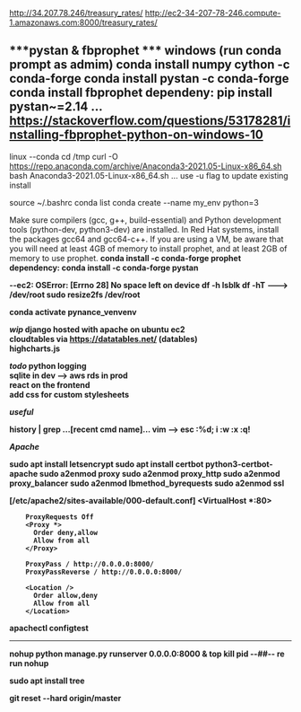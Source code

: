 http://34.207.78.246/treasury_rates/
http://ec2-34-207-78-246.compute-1.amazonaws.com:8000/treasury_rates/

***pystan & fbprophet ***
windows (run conda prompt as admim)
conda install numpy cython -c conda-forge
conda install pystan -c conda-forge
conda install fbprophet
dependeny: pip install pystan~=2.14
...
https://stackoverflow.com/questions/53178281/installing-fbprophet-python-on-windows-10
--
linux
--conda
cd /tmp
curl -O https://repo.anaconda.com/archive/Anaconda3-2021.05-Linux-x86_64.sh
bash Anaconda3-2021.05-Linux-x86_64.sh
... use -u flag to update existing install

source ~/.bashrc
conda list
conda create --name my_env python=3

Make sure compilers (gcc, g++, build-essential) and Python development tools (python-dev, python3-dev) are installed. In Red Hat systems, install the packages gcc64 and gcc64-c++. If you are using a VM, be aware that you will need at least 4GB of memory to install prophet, and at least 2GB of memory to use prophet.
<b>conda install -c conda-forge prophet<b>
dependency: conda install -c conda-forge pystan

--ec2: OSError: [Errno 28] No space left on device
df -h
lsblk
df -hT   ---> /dev/root
sudo resize2fs /dev/root
<Reboot ec2 instance after adding storage to volume>

conda activate pynance_venvenv



***wip***
django hosted with apache on ubuntu ec2<br>
cloudtables via https://datatables.net/ (datables)<br>
highcharts.js<br>

***todo***
python logging<br>
sqlite in dev --> aws rds in prod<br>
react on the frontend<br>
add css for custom stylesheets

***useful***

history | grep ...[recent cmd name]...
vim --> esc :%d; i :w  :x  :q!


***Apache***

sudo apt install letsencrypt
sudo apt install certbot python3-certbot-apache
sudo a2enmod proxy
sudo a2enmod proxy_http
sudo a2enmod proxy_balancer
sudo a2enmod lbmethod_byrequests 
sudo a2enmod ssl

[/etc/apache2/sites-available/000-default.conf]
<VirtualHost *:80>
        <!-- ServerName example.com
        ServerAlias www.example.com
        ServerAdmin webmaster@example.com
        ErrorLog ${APACHE_LOG_DIR}/error.log
        CustomLog ${APACHE_LOG_DIR}/access.log combined -->

        ProxyRequests Off
        <Proxy *>
          Order deny,allow
          Allow from all
        </Proxy>
        
        ProxyPass / http://0.0.0.0:8000/
        ProxyPassReverse / http://0.0.0.0:8000/

        <Location />
          Order allow,deny
          Allow from all
        </Location>

</VirtualHost>



apachectl configtest

---
nohup python manage.py runserver 0.0.0.0:8000 &
top 
kill pid --##--
re run nohup

sudo apt install tree


git reset --hard origin/master
